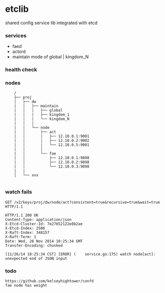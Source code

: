 etclib
======

shared config service lib integrated with etcd

### services

* faed
* actord
* maintain mode of global | kingdom_N

### health check

### nodes

        /
        ├── proj
        │   ├── dw
        |   |   ├── maintain
        |   |   |   ├── global
        |   |   |   ├── kingdom_1
        |   |   |   └── kingdom_N
        |   |   |   
        |   |   └── node
        |   |       ├── act
        |   |       |   ├── 12.10.0.1:9001
        |   |       |   ├── 12.10.0.2:9002
        |   |       |   └── 12.10.0.5:9001
        |   |       |   
        |   |       └── fae
        |   |           ├── 12.10.0.1:9898
        |   |           ├── 12.10.0.2:9898
        |   |           └── 12.10.0.3:9898
        |   |   
        │   └── xxx
           


### watch fails

    GET /v2/keys/proj/dw/node/act?consistent=true&recursive=true&wait=true HTTP/1.1 
    
    HTTP/1.1 200 OK
    Content-Type: application/json
    X-Etcd-Cluster-Id: 7e27652122e8b2ae
    X-Etcd-Index: 2506
    X-Raft-Index: 348157
    X-Raft-Term: 1
    Date: Wed, 26 Nov 2014 10:25:34 GMT
    Transfer-Encoding: chunked
    
    [11/26/14 18:25:34 CST] [EROR] (    service.go:175) watch node[act]: unexpected end of JSON input

### todo

    https://github.com/kelseyhightower/confd
    fae node has weight
